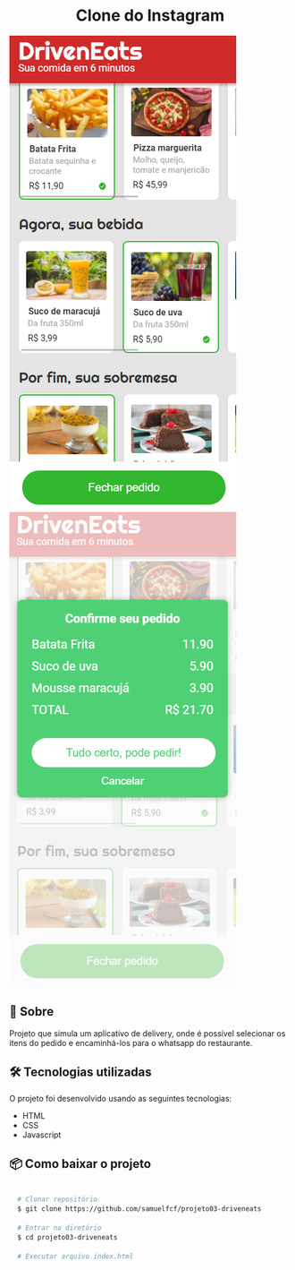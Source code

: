 <h1 align="center">Clone do Instagram</h1>  


  ![alt-text-1](assets/tela1.png "menu")  ![alt-text-2](assets/tela2.png "confirmacao")

## 🔖 Sobre
Projeto que simula um aplicativo de delivery, onde é possível selecionar os itens do pedido e encaminhá-los para o whatsapp do restaurante.

## 🛠 Tecnologias utilizadas
O projeto foi desenvolvido usando as seguintes tecnologias:

- HTML
- CSS
- Javascript

## 📦 Como baixar o projeto

```bash

  # Clonar repositório
  $ git clone https://github.com/samuelfcf/projeto03-driveneats

  # Entrar no diretório
  $ cd projeto03-driveneats

  # Executar arquivo index.html
  
```